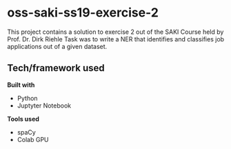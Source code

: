 # oss-saki-ss19-exercise-2
This project contains a solution to exercise 2 out of the SAKI Course held by Prof. Dr. Dirk Riehle
Task was to write a NER that identifies and classifies job applications out of a given dataset.

## Tech/framework used

**Built with**
- Python
- Juptyter Notebook

**Tools used**
- spaCy
- Colab GPU